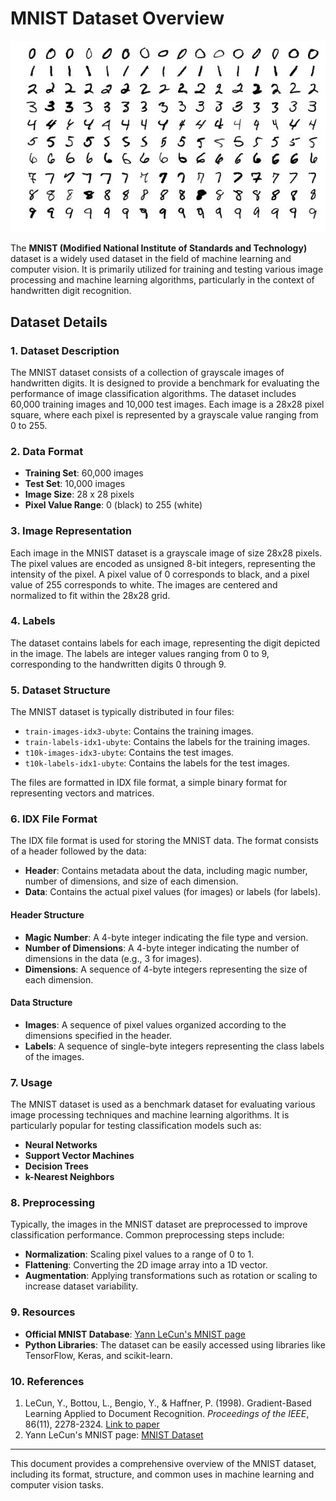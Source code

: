 # MNIST Dataset Overview

![MNIST](./../../imgs/MNIST.jpg)

The **MNIST (Modified National Institute of Standards and Technology)** dataset is a widely used dataset in the field of machine learning and computer vision. It is primarily utilized for training and testing various image processing and machine learning algorithms, particularly in the context of handwritten digit recognition.

## Dataset Details

### 1. **Dataset Description**

The MNIST dataset consists of a collection of grayscale images of handwritten digits. It is designed to provide a benchmark for evaluating the performance of image classification algorithms. The dataset includes 60,000 training images and 10,000 test images. Each image is a 28x28 pixel square, where each pixel is represented by a grayscale value ranging from 0 to 255.

### 2. **Data Format**

- **Training Set**: 60,000 images
- **Test Set**: 10,000 images
- **Image Size**: 28 x 28 pixels
- **Pixel Value Range**: 0 (black) to 255 (white)

### 3. **Image Representation**

Each image in the MNIST dataset is a grayscale image of size 28x28 pixels. The pixel values are encoded as unsigned 8-bit integers, representing the intensity of the pixel. A pixel value of 0 corresponds to black, and a pixel value of 255 corresponds to white. The images are centered and normalized to fit within the 28x28 grid.

### 4. **Labels**

The dataset contains labels for each image, representing the digit depicted in the image. The labels are integer values ranging from 0 to 9, corresponding to the handwritten digits 0 through 9.

### 5. **Dataset Structure**

The MNIST dataset is typically distributed in four files:
- `train-images-idx3-ubyte`: Contains the training images.
- `train-labels-idx1-ubyte`: Contains the labels for the training images.
- `t10k-images-idx3-ubyte`: Contains the test images.
- `t10k-labels-idx1-ubyte`: Contains the labels for the test images.

The files are formatted in IDX file format, a simple binary format for representing vectors and matrices.

### 6. **IDX File Format**

The IDX file format is used for storing the MNIST data. The format consists of a header followed by the data:
- **Header**: Contains metadata about the data, including magic number, number of dimensions, and size of each dimension.
- **Data**: Contains the actual pixel values (for images) or labels (for labels).

#### Header Structure

- **Magic Number**: A 4-byte integer indicating the file type and version.
- **Number of Dimensions**: A 4-byte integer indicating the number of dimensions in the data (e.g., 3 for images).
- **Dimensions**: A sequence of 4-byte integers representing the size of each dimension.

#### Data Structure

- **Images**: A sequence of pixel values organized according to the dimensions specified in the header.
- **Labels**: A sequence of single-byte integers representing the class labels of the images.

### 7. **Usage**

The MNIST dataset is used as a benchmark dataset for evaluating various image processing techniques and machine learning algorithms. It is particularly popular for testing classification models such as:
- **Neural Networks**
- **Support Vector Machines**
- **Decision Trees**
- **k-Nearest Neighbors**

### 8. **Preprocessing**

Typically, the images in the MNIST dataset are preprocessed to improve classification performance. Common preprocessing steps include:
- **Normalization**: Scaling pixel values to a range of 0 to 1.
- **Flattening**: Converting the 2D image array into a 1D vector.
- **Augmentation**: Applying transformations such as rotation or scaling to increase dataset variability.

### 9. **Resources**

- **Official MNIST Database**: [Yann LeCun's MNIST page](http://yann.lecun.com/exdb/mnist/)
- **Python Libraries**: The dataset can be easily accessed using libraries like TensorFlow, Keras, and scikit-learn.

### 10. **References**

1. LeCun, Y., Bottou, L., Bengio, Y., & Haffner, P. (1998). Gradient-Based Learning Applied to Document Recognition. *Proceedings of the IEEE*, 86(11), 2278-2324. [Link to paper](http://yann.lecun.com/pub/db/papers/lecun-01a.pdf)
2. Yann LeCun's MNIST page: [MNIST Dataset](http://yann.lecun.com/exdb/mnist/)

---

This document provides a comprehensive overview of the MNIST dataset, including its format, structure, and common uses in machine learning and computer vision tasks.


